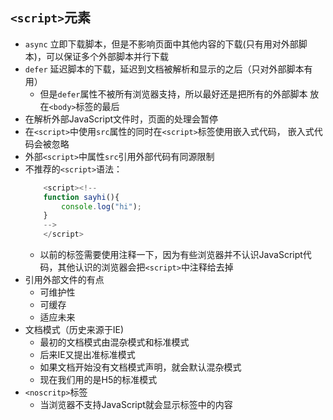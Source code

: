 ## `<script>`元素
- `async` 立即下载脚本，但是不影响页面中其他内容的下载(只有用对外部脚本)，可以保证多个外部脚本并行下载
- `defer` 延迟脚本的下载，延迟到文档被解析和显示的之后（只对外部脚本有用）
    - 但是`defer`属性不被所有浏览器支持，所以最好还是把所有的外部脚本   放在`<body>`标签的最后
- 在解析外部JavaScript文件时，页面的处理会暂停
- 在`<script>`中使用`src`属性的同时在`<script>`标签使用嵌入式代码，  嵌入式代码会被忽略
- 外部`<script>`中属性`src`引用外部代码有同源限制
- 不推荐的`<script>`语法：
    ```javascript
        <script><!--
        function sayhi(){
            console.log("hi");
        }
        -->
        </script>
    ```
    - 以前的标签需要使用注释一下，因为有些浏览器并不认识JavaScript代码，其他认识的浏览器会把`<script>`中注释给去掉
- 引用外部文件的有点
    - 可维护性
    - 可缓存
    - 适应未来
- 文档模式（历史来源于IE)
    - 最初的文档模式由混杂模式和标准模式
    - 后来IE又提出准标准模式
    - 如果文档开始没有文档模式声明，就会默认混杂模式
    - 现在我们用的是H5的标准模式
- `<noscritp>`标签
    - 当浏览器不支持JavaScript就会显示标签中的内容
